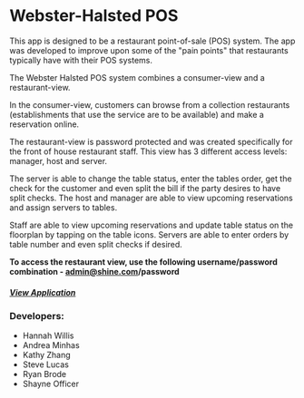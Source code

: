 
# Webster-Halsted POS

This app is designed to be a restaurant point-of-sale (POS) system. The app was developed to improve upon some of the "pain points" that restaurants typically have with their POS systems. 

The Webster Halsted POS system combines a consumer-view and a restaurant-view. 

In the consumer-view, customers can browse from a collection restaurants (establishments that use the service are to be available) and make a reservation online. 

The restaurant-view is password protected and was created specifically for the front of house restaurant staff. This view has 3 different access levels: manager, host and server. 

The server is able to change the table status, enter the tables order, get the check for the customer and even split the bill if the party desires to have split checks. The host and manager are able to view upcoming reservations and assign servers to tables. 

Staff are able to view upcoming reservations and update table status on the floorplan by tapping on the table icons. 
Servers are able to enter orders by table number and even split checks if desired. 

**To access the restaurant view, use the following username/password combination - admin@shine.com/password** 
##### [View Application](https://radiant-beyond-45567.herokuapp.com/ "Link to Application")



### Developers:
- Hannah Willis
- Andrea Minhas
- Kathy Zhang
- Steve Lucas
- Ryan Brode
- Shayne Officer


